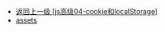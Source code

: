 - [返回上一级 [js高级04-cookie和localStorage]](04--js高级部分/js高级04-cookie和localStorage/)
- [assets](04--js高级部分/js高级04-cookie和localStorage/assets/)
